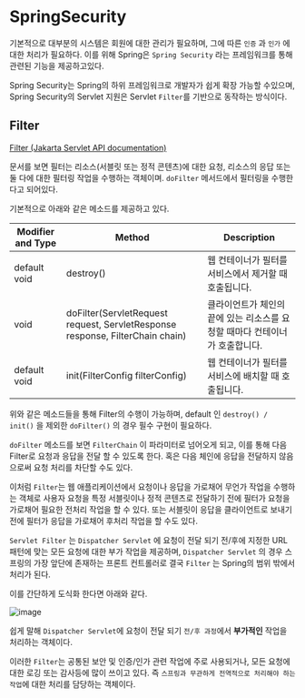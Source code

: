 # SpringSecurity
기본적으로  대부분의 시스템은 회원에 대한 관리가 필요하며, 그에 따른 `인증` 과 `인가` 에 대한 처리가 필요하다. 이를 위해 Spring은 `Spring Security` 라는 프레임워크를 통해 관련된 기능을 제공하고있다.

Spring Security는 Spring의 하위 프레임워크로 개발자가 쉽게 확장 가능할 수있으며, Spring Security의 Servlet 지원은 Servlet `Filter`를 기반으로 동작하는 방식이다.

## Filter

[Filter (Jakarta Servlet API documentation)](https://jakarta.ee/specifications/servlet/4.0/apidocs/javax/servlet/filter)

문서를 보면 필터는 리소스(서블릿 또는 정적 콘텐츠)에 대한 요청, 리소스의 응답 또는 둘 다에 대한 필터링 작업을 수행하는 객체이며. `doFilter` 메서드에서 필터링을 수행한다고 되어있다.

기본적으로 아래와 같은 메소드를 제공하고 있다.

| Modifier and Type | Method | Description |
| --- | --- | --- |
| default void | destroy() | 웹 컨테이너가 필터를 서비스에서 제거할 때 호출됩니다. |
| void | doFilter(ServletRequest request, ServletResponse response, FilterChain chain) | 클라이언트가 체인의 끝에 있는 리소스를 요청할 때마다 컨테이너가 호출합니다. |
| default void | init(FilterConfig filterConfig) | 웹 컨테이너가 필터를 서비스에 배치할 때 호출됩니다. |

위와 같은 메소드들을 통해 Filter의 수행이 가능하며, default 인 `destroy() / init()` 을 제외한 `doFilter()` 의 경우 필수 구현이 필요하다.

`doFilter` 메소드를 보면 `FilterChain` 이 파라미터로 넘어오게 되고, 이를 통해 다음 Filter로 요청과 응답을 전달 할 수 있도록 한다. 혹은 다음 체인에 응답을 전달하지 않음으로써 요청 처리를 차단할 수도 있다.

이처럼 `Filter`는 웹 애플리케이션에서 요청이나 응답을 가로채어 무언가 작업을 수행하는 객체로 사용자 요청을 특정 서블릿이나 정적 콘텐츠로 전달하기 전에 필터가 요청을 가로채어 필요한 전처리 작업을 할 수 있다. 또는 서블릿이 응답을 클라이언트로 보내기 전에 필터가 응답을 가로채어 후처리 작업을 할 수도 있다.

`Servlet Filter` 는 `Dispatcher Servlet` 에 요청이 전달 되기 전/후에 지정한 URL 패턴에 맞는 모든 요청에 대한 부가 작업을 제공하며, `Dispatcher Servlet` 의 경우 스프링의 가장 앞단에 존재하는 프론트 컨트롤러로 결국 `Filter` 는 Spring의 범위 밖에서 처리가 된다.

이를 간단하게 도식화 한다면 아래와 같다.

![image](https://github.com/Eom-Ti/TIL/assets/71249347/e7ecc13f-ccf0-40b1-b73e-16b8fc4f4abc)

쉽게 말해 `Dispatcher Servlet`에 요청이 전달 되기 `전/후 과정`에서 **부가적인** 작업을 처리하는 객체이다.

이러한 `Filter`는 공통된 보안 및 인증/인가 관련 작업에 주로 사용되거나, 모든 요청에 대한 로깅 또는 감사등에 많이 쓰이고 있다. 즉 `스프링과 무관하게 전역적으로 처리해야 하는 작업`에 대한 처리를 담당하는 객체이다.
